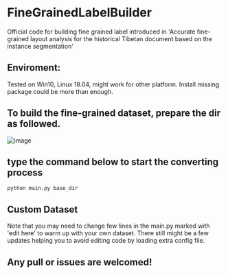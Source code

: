 # FineGrainedLabelBuilder
Official code for building fine grained label introduced in 'Accurate fine-grained layout analysis for the historical Tibetan document based on the instance segmentation'

## Enviroment:

Tested on Win10, Linux 18.04, might work for other platform.
Install missing package could be more than enough. 

 
## To build the fine-grained dataset, prepare the dir as followed.

![image](https://user-images.githubusercontent.com/48676611/138624221-a95830f5-68a3-4e81-aee4-8a8e72eaac48.png)

## type the command below to start the converting process

`python main.py base_dir`

## Custom Dataset
Note that you may need to change few lines in the main.py marked with 'edit here' to warm up with your own dataset. There still might be a few updates helping you to avoid editing code by loading extra config file. 

## Any pull or issues are welcomed!

